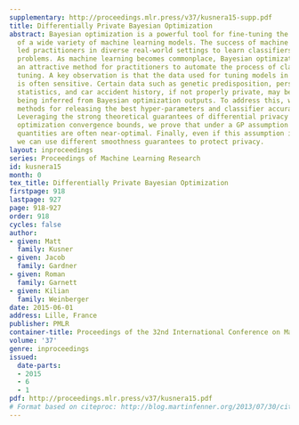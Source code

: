 ```yaml
---
supplementary: http://proceedings.mlr.press/v37/kusnera15-supp.pdf
title: Differentially Private Bayesian Optimization
abstract: Bayesian optimization is a powerful tool for fine-tuning the hyper-parameters
  of a wide variety of machine learning models. The success of machine learning has
  led practitioners in diverse real-world settings to learn classifiers for practical
  problems. As machine learning becomes commonplace, Bayesian optimization becomes
  an attractive method for practitioners to automate the process of classifier hyper-parameter
  tuning. A key observation is that the data used for tuning models in these settings
  is often sensitive. Certain data such as genetic predisposition, personal email
  statistics, and car accident history, if not properly private, may be at risk of
  being inferred from Bayesian optimization outputs. To address this, we introduce
  methods for releasing the best hyper-parameters and classifier accuracy privately.
  Leveraging the strong theoretical guarantees of differential privacy and known Bayesian
  optimization convergence bounds, we prove that under a GP assumption these private
  quantities are often near-optimal. Finally, even if this assumption is not satisfied,
  we can use different smoothness guarantees to protect privacy.
layout: inproceedings
series: Proceedings of Machine Learning Research
id: kusnera15
month: 0
tex_title: Differentially Private Bayesian Optimization
firstpage: 918
lastpage: 927
page: 918-927
order: 918
cycles: false
author:
- given: Matt
  family: Kusner
- given: Jacob
  family: Gardner
- given: Roman
  family: Garnett
- given: Kilian
  family: Weinberger
date: 2015-06-01
address: Lille, France
publisher: PMLR
container-title: Proceedings of the 32nd International Conference on Machine Learning
volume: '37'
genre: inproceedings
issued:
  date-parts:
  - 2015
  - 6
  - 1
pdf: http://proceedings.mlr.press/v37/kusnera15.pdf
# Format based on citeproc: http://blog.martinfenner.org/2013/07/30/citeproc-yaml-for-bibliographies/
---
```

